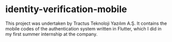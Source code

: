 # identity-verification-mobile

This project was undertaken by Tractus Teknoloji Yazılım A.Ş. It contains the mobile codes of the authentication system written in Flutter, which I did in my first summer internship at the company.
